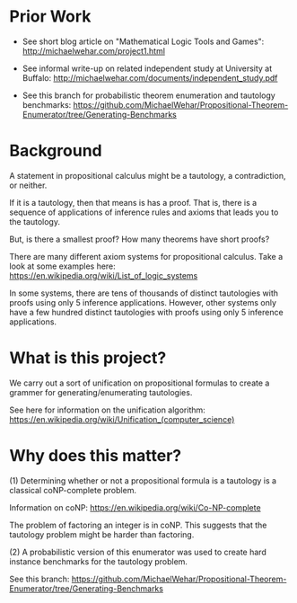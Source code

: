 # Prior Work

- See short blog article on "Mathematical Logic Tools and Games": http://michaelwehar.com/project1.html

- See informal write-up on related independent study at University at Buffalo: http://michaelwehar.com/documents/independent_study.pdf

- See this branch for probabilistic theorem enumeration and tautology benchmarks:
https://github.com/MichaelWehar/Propositional-Theorem-Enumerator/tree/Generating-Benchmarks

# Background

A statement in propositional calculus might be a tautology, a contradiction, or neither.

If it is a tautology, then that means is has a proof.  That is, there is a sequence of applications of inference rules and axioms that leads you to the tautology.

But, is there a smallest proof?  How many theorems have short proofs?

There are many different axiom systems for propositional calculus.  Take a look at some examples here: https://en.wikipedia.org/wiki/List_of_logic_systems

In some systems, there are tens of thousands of distinct tautologies with proofs using only 5 inference applications.  However, other systems only have a few hundred distinct tautologies with proofs using only 5 inference applications.

# What is this project?

We carry out a sort of unification on propositional formulas to create a grammer for generating/enumerating tautologies.

See here for information on the unification algorithm: https://en.wikipedia.org/wiki/Unification_(computer_science)

# Why does this matter?

(1) Determining whether or not a propositional formula is a tautology is a classical coNP-complete problem.

Information on coNP: https://en.wikipedia.org/wiki/Co-NP-complete

The problem of factoring an integer is in coNP.  This suggests that the tautology problem might be harder than factoring.

(2) A probabilistic version of this enumerator was used to create hard instance benchmarks for the tautology problem.

See this branch: https://github.com/MichaelWehar/Propositional-Theorem-Enumerator/tree/Generating-Benchmarks
